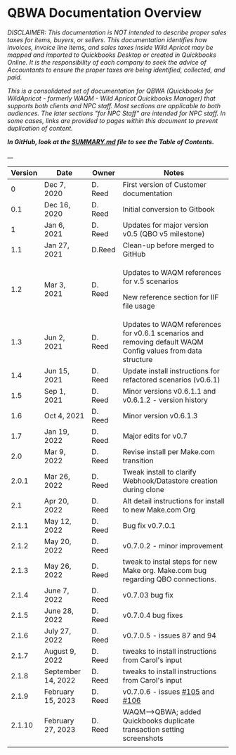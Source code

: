 # QBWA Documentation Overview

_DISCLAIMER: This documentation is NOT intended to describe proper sales taxes for items, buyers, or sellers. This documentation identifies how invoices, invoice line items, and sales taxes inside Wild Apricot may be mapped and imported to Quickbooks Desktop or created in Quickbooks Online. It is the responsibility of each company to seek the advice of Accountants to ensure the proper taxes are being identified, collected, and paid._&#x20;

_This is a consolidated set of documentation for QBWA (Quickbooks for WildApricot - formerly WAQM - Wild Apricot Quickbooks Manager) that supports both clients and NPC staff.   Most sections are applicable to both audiences.   The later sections "for NPC Staff" are intended for NPC staff.   In some cases, links are provided to pages within this document to prevent duplication of content._

_**In GitHub, look at the [SUMMARY.md](/SUMMARY.md) file to see the Table of Contents.**_

&#x20;__&#x20;

| **Version** | **Date**           | **Owner** | **Notes**                                                                                                   |
| ----------- | ------------------ | --------- | ----------------------------------------------------------------------------------------------------------- |
| 0           | Dec 7, 2020        | D. Reed   | First version of Customer documentation                                                                     |
| 0.1         | Dec 16, 2020       | D. Reed   | Initial conversion to Gitbook                                                                               |
| 1           | Jan 6, 2021        | D. Reed   | Updates for major version v0.5 (QBO v5 milestone)                                                           |
| 1.1         | Jan 27, 2021       | D.Reed    | Clean-up before merged to GitHub                                                                            |
| 1.2         | Mar 3, 2021        | D. Reed   | <p>Updates to WAQM references for v.5 scenarios</p><p>New reference section for IIF file usage</p>          |
| 1.3         | Jun 2, 2021        | D. Reed   | Updates to WAQM references for v0.6.1 scenarios and removing default WAQM Config values from data structure |
| 1.4         | Jun 15, 2021       | D. Reed   | Update install instructions for refactored scenarios (v0.6.1)                                               |
| 1.5         | Sep 1, 2021        | D. Reed   | Minor versions v0.6.1.1 and v0.6.1.2 - version history                                                      |
| 1.6         | Oct 4, 2021        | D. Reed   | Minor version v0.6.1.3                                                                                      |
| 1.7         | Jan 19, 2022       | D. Reed   | Major edits for v0.7                                                                                        |
| 2.0         | Mar 9, 2022        | D. Reed   | Revise install per Make.com transition                                                                      |
| 2.0.1       | Mar 26, 2022       | D. Reed   | Tweak install to clarify Webhook/Datastore creation during clone                                            |
| 2.1         | Apr 20, 2022       | D. Reed   | Alt detail instructions for install to new Make.com Org                                                     |
| 2.1.1       | May 12, 2022       | D. Reed   | Bug fix v0.7.0.1                                                                                            |
| 2.1.2       | May 20, 2022       | D. Reed   | v0.7.0.2 - minor improvement                                                                                |
| 2.1.3       | May 26, 2022       | D. Reed   | tweak to instal steps for new Make org. Make.com bug regarding QBO connections.                             |
| 2.1.4       | June 7, 2022       | D. Reed   | v0.7.03 bug fix                                                                                             |
| 2.1.5       | June 28, 2022      | D. Reed   | v0.7.0.4 bug fixes                                                                                          |
| 2.1.6       | July 27, 2022      | D. Reed   | v0.7.0.5 - issues 87 and 94                                                                                 |
| 2.1.7       | August 9, 2022     | D. Reed   | tweaks to install instructions from Carol's input                                                           |
| 2.1.8       | September 14, 2022 | D. Reed   | tweaks to install instructions from Carol's input                                                           |
| 2.1.9       | February 15, 2023  | D. Reed   | v0.7.0.6 - issues [#105](https://github.com/NewPath-Consulting/quickbooks-for-wildapricot/issues/105) and [#106](https://github.com/NewPath-Consulting/quickbooks-for-wildapricot/issues/106)                                                                             |
| 2.1.10      | February 27, 2023  | D. Reed   | WAQM-->QBWA; added Quickbooks duplicate transaction setting screenshots                                     |
|             |                    |           |                                                                                                             |

##
